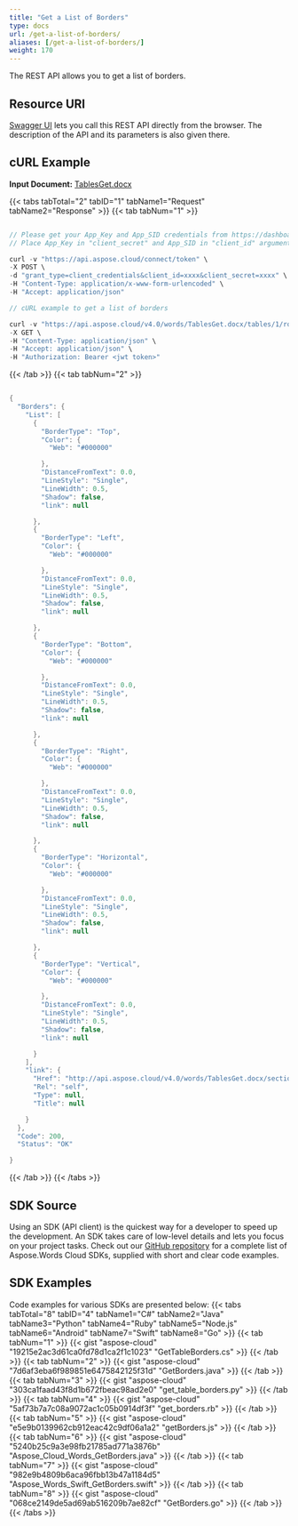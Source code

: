```yaml
---
title: "Get a List of Borders"
type: docs
url: /get-a-list-of-borders/
aliases: [/get-a-list-of-borders/]
weight: 170
---
```


The REST API allows you to get a list of borders. 

## Resource URI

[Swagger UI](https://apireference.aspose.cloud/words/#/Borders/GetBorders) lets you call this REST API directly from the browser. The description of the API and its parameters is also given there.

## cURL Example

**Input Document:** [TablesGet.docx](attachments/885355/1180119.docx)

{{< tabs tabTotal="2" tabID="1" tabName1="Request" tabName2="Response" >}}
{{< tab tabNum="1" >}}
```java

// Please get your App_Key and App_SID credentials from https://dashboard.aspose.cloud/#/apps.
// Place App_Key in "client_secret" and App_SID in "client_id" argument.

curl -v "https://api.aspose.cloud/connect/token" \
-X POST \
-d "grant_type=client_credentials&client_id=xxxx&client_secret=xxxx" \
-H "Content-Type: application/x-www-form-urlencoded" \
-H "Accept: application/json"

// cURL example to get a list of borders

curl -v "https://api.aspose.cloud/v4.0/words/TablesGet.docx/tables/1/rows/0/borders" \
-X GET \
-H "Content-Type: application/json" \
-H "Accept: application/json" \
-H "Authorization: Bearer <jwt token>"

```

{{< /tab >}}
{{< tab tabNum="2" >}}
```java

{
  "Borders": {
    "List": [
      {
        "BorderType": "Top",
        "Color": {
          "Web": "#000000"

        },
        "DistanceFromText": 0.0,
        "LineStyle": "Single",
        "LineWidth": 0.5,
        "Shadow": false,
        "link": null

      },
      {
        "BorderType": "Left",
        "Color": {
          "Web": "#000000"

        },
        "DistanceFromText": 0.0,
        "LineStyle": "Single",
        "LineWidth": 0.5,
        "Shadow": false,
        "link": null

      },
      {
        "BorderType": "Bottom",
        "Color": {
          "Web": "#000000"

        },
        "DistanceFromText": 0.0,
        "LineStyle": "Single",
        "LineWidth": 0.5,
        "Shadow": false,
        "link": null

      },
      {
        "BorderType": "Right",
        "Color": {
          "Web": "#000000"

        },
        "DistanceFromText": 0.0,
        "LineStyle": "Single",
        "LineWidth": 0.5,
        "Shadow": false,
        "link": null

      },
      {
        "BorderType": "Horizontal",
        "Color": {
          "Web": "#000000"

        },
        "DistanceFromText": 0.0,
        "LineStyle": "Single",
        "LineWidth": 0.5,
        "Shadow": false,
        "link": null

      },
      {
        "BorderType": "Vertical",
        "Color": {
          "Web": "#000000"

        },
        "DistanceFromText": 0.0,
        "LineStyle": "Single",
        "LineWidth": 0.5,
        "Shadow": false,
        "link": null

      }
    ],
    "link": {
      "Href": "http://api.aspose.cloud/v4.0/words/TablesGet.docx/sections/0/tables/1/rows/0/borders",
      "Rel": "self",
      "Type": null,
      "Title": null

    }
  },
  "Code": 200,
  "Status": "OK"

}
```

{{< /tab >}}
{{< /tabs >}}
## SDK Source

Using an SDK (API client) is the quickest way for a developer to speed up the development. An SDK takes care of low-level details and lets you focus on your project tasks. Check out our [GitHub repository](https://github.com/aspose-words-cloud) for a complete list of Aspose.Words Cloud SDKs, supplied with short and clear code examples.

## SDK Examples

Code examples for various SDKs are presented below:
{{< tabs tabTotal="8" tabID="4" tabName1="C#" tabName2="Java" tabName3="Python" tabName4="Ruby" tabName5="Node.js" tabName6="Android" tabName7="Swift" tabName8="Go" >}}
{{< tab tabNum="1" >}}
{{< gist "aspose-cloud" "19215e2ac3d61ca0fd78d1ca2f1c1023" "GetTableBorders.cs" >}}
{{< /tab >}}
{{< tab tabNum="2" >}}
{{< gist "aspose-cloud" "7d6af3eba6f989851e6475842125f31d" "GetBorders.java" >}}
{{< /tab >}}
{{< tab tabNum="3" >}}
{{< gist "aspose-cloud" "303ca1faad43f8d1b672fbeac98ad2e0" "get_table_borders.py" >}}
{{< /tab >}}
{{< tab tabNum="4" >}}
{{< gist "aspose-cloud" "5af73b7a7c08a9072ac1c05b0914df3f" "get_borders.rb" >}}
{{< /tab >}}
{{< tab tabNum="5" >}}
{{< gist "aspose-cloud" "e5e9b0139962cb912eac42c9df06a1a2" "getBorders.js" >}}
{{< /tab >}}
{{< tab tabNum="6" >}}
{{< gist "aspose-cloud" "5240b25c9a3e98fb21785ad771a3876b" "Aspose_Cloud_Words_GetBorders.java" >}}
{{< /tab >}}
{{< tab tabNum="7" >}}
{{< gist "aspose-cloud" "982e9b4809b6aca96fbb13b47a1184d5" "Aspose_Words_Swift_GetBorders.swift" >}}
{{< /tab >}}
{{< tab tabNum="8" >}}
{{< gist "aspose-cloud" "068ce2149de5ad69ab516209b7ae82cf" "GetBorders.go" >}}
{{< /tab >}}
{{< /tabs >}}

